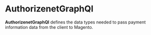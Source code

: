 # AuthorizenetGraphQl

 **AuthorizenetGraphQl** defines the data types needed to pass payment information data from the client to Magento.
